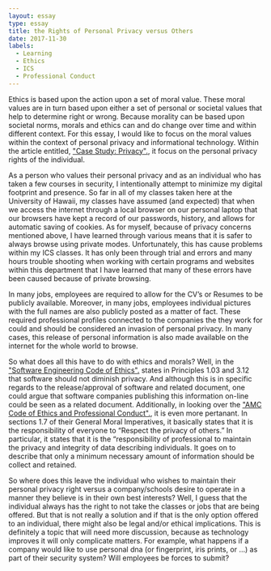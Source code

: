 ```yaml
---
layout: essay
type: essay
title: the Rights of Personal Privacy versus Others
date: 2017-11-30
labels:
  - Learning
  - Ethics
  - ICS
  - Professional Conduct
---
```

<p> 
Ethics is based upon the action upon a set of moral value.  These moral values are in turn based upon either a set of personal or societal values that help to determine right or wrong.  Because morality can be based upon societal norms, morals and ethics can and do change over time and within different context.  For this essay, I would like to focus on the moral values within the context of personal privacy and informational technology.  Within the article entitled,  <a href="http://courses.ics.hawaii.edu/ics314f17/morea/ethics/experience-se-ethics-case-study-privacy.html">"Case Study: Privacy".</a>, it focus on the personal privacy rights of the individual.
</p>
<p>
As a person who values their personal privacy and as an individual who has taken a few courses in security, I intentionally attempt to minimize my digital footprint and presence.  So far in all of my classes taken here at the University of Hawaii, my classes have assumed (and expected) that when we access the internet through a local browser on our personal laptop that our browsers have kept a record of our passwords, history, and allows for automatic saving of cookies.  As for myself, because of privacy concerns mentioned above, I have learned through various means that it is safer to always browse using private modes.  Unfortunately, this has cause problems within my ICS classes.  It has only been through trial and errors and many hours trouble shooting when working with certain programs and websites within this department that I have learned that many of these errors have been caused because of private browsing.  
</p>
<p>
In many jobs, employees are required to allow for the CV’s or Resumes to be publicly available.  Moreover, in many jobs, employees individual pictures with the full names are also publicly posted as a matter of fact.  These required professional profiles connected to the companies the they work for could and should be considered an invasion of personal privacy.  In many cases, this release of personal information is also made available on the internet for the whole world to browse.
</p>
<p>
So what does all this have to do with ethics and morals?  Well, in the <a href="https://www.computer.org/web/education/code-of-ethics">"Software Engineering Code of Ethics".</a> states in Principles 1.03 and 3.12 that software should not diminish privacy.  And although this is in specific regards to the release/approval of software and related document, one could argue that software companies publishing this information on-line could be seen as a related document.  Additionally, in looking over the <a href="https://www.acm.org/about-acm/acm-code-of-ethics-and-professional-conduct">"AMC Code of Ethics and Professional Conduct".</a>, it is even more pertanant.  In sections 1.7 of their General Moral Imperatives, it basically states that it is the responsibility of everyone to “Respect the privacy of others.”  In particular, it states that it is the “responsibility of professional to maintain the privacy and integrity of data describing individuals.  It goes on to describe that only a minimum necessary amount of information should be collect and retained.
</p>
<p>
So where does this leave the individual who wishes to maintain their personal privacy right versus a company/schools desire to operate in a manner they believe is in their own best interests?  Well, I guess that the individual always has the right to not take the classes or jobs that are being offered.  But that is not really a solution and if that is the only option offered to an individual, there might also be legal and/or ethical implications.  This is definitely a topic that will need more discussion, because as technology improves it will only complicate matters.  For example, what happens if a company would like to use personal dna (or fingerprint, iris prints, or …) as part of their security system?  Will employees be forces to submit?  
</p>


